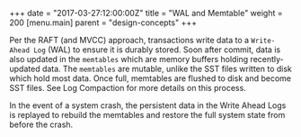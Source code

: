 +++
date = "2017-03-27:12:00:00Z"
title = "WAL and Memtable"
weight = 200
[menu.main]
    parent = "design-concepts"
+++


Per the RAFT (and MVCC) approach, transactions write data to a `Write-Ahead Log` (WAL) to ensure it is durably stored. Soon after commit, data is also updated in the `memtables` which are memory buffers holding recently-updated data. The `memtables` are mutable, unlike the SST files written to disk which hold most data. Once full, memtables are flushed to disk and become SST files. See Log Compaction for more details on this process.

In the event of a system crash, the persistent data in the Write Ahead Logs is replayed to rebuild the memtables and restore the full system state from before the crash.

